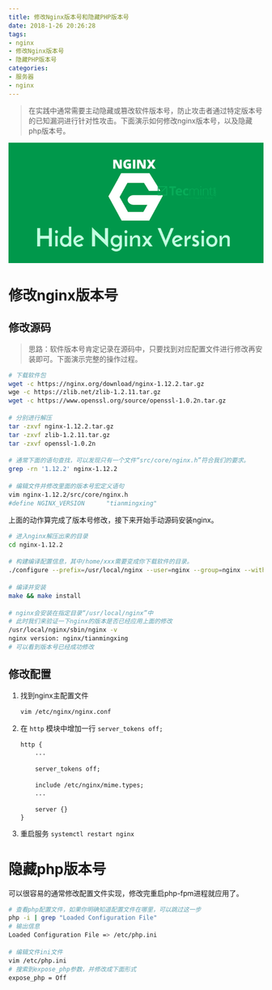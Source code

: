 ```yaml
---
title: 修改Nginx版本号和隐藏PHP版本号
date: 2018-1-26 20:26:28
tags:
- nginx
- 修改Nginx版本号
- 隐藏PHP版本号
categories:
- 服务器
- nginx
---
```


> 在实践中通常需要主动隐藏或篡改软件版本号，防止攻击者通过特定版本号的已知漏洞进行针对性攻击。下面演示如何修改nginx版本号，以及隐藏php版本号。

![](/images/Hide-Nginx-Version-Number.png)

<!-- more -->
# 修改nginx版本号

## 修改源码

> 思路：软件版本号肯定记录在源码中，只要找到对应配置文件进行修改再安装即可。下面演示完整的操作过程。

```bash
# 下载软件包
wget -c https://nginx.org/download/nginx-1.12.2.tar.gz
wge -c https://zlib.net/zlib-1.2.11.tar.gz
wget -c https://www.openssl.org/source/openssl-1.0.2n.tar.gz

# 分别进行解压
tar -zxvf nginx-1.12.2.tar.gz
tar -zxvf zlib-1.2.11.tar.gz
tar -zxvf openssl-1.0.2n

# 通常下面的语句查找，可以发现只有一个文件“src/core/nginx.h”符合我们的要求。
grep -rn '1.12.2' nginx-1.12.2

# 编辑文件并修改里面的版本号宏定义语句
vim nginx-1.12.2/src/core/nginx.h
#define NGINX_VERSION      "tianmingxing"
```

上面的动作算完成了版本号修改，接下来开始手动源码安装nginx。

```bash
# 进入nginx解压出来的目录
cd nginx-1.12.2

# 构建编译配置信息，其中/home/xxx需要变成你下载软件的目录。
./configure --prefix=/usr/local/nginx --user=nginx --group=nginx --with-http_ssl_module --with-openssl=/home/xxx/openssl-1.0.2n --without-http_gzip_module --with-zlib=/home/xxx/zlib-1.2.11

# 编译并安装
make && make install

# nginx会安装在指定目录“/usr/local/nginx”中
# 此时我们来验证一下nginx的版本是否已经应用上面的修改
/usr/local/nginx/sbin/nginx -v
nginx version: nginx/tianmingxing
# 可以看到版本号已经成功修改
```

## 修改配置

1. 找到nginx主配置文件
    ```bash
    vim /etc/nginx/nginx.conf
    ```
1. 在 `http` 模块中增加一行 `server_tokens off;`
    ```nginx
    http {
        ...
    
        server_tokens off;
    
        include /etc/nginx/mime.types;
        ...
        
        server {}
    }
    ```
1. 重启服务 `systemctl restart nginx`

# 隐藏php版本号

可以很容易的通常修改配置文件实现，修改完重启php-fpm进程就应用了。

```bash
# 查看php配置文件，如果你明确知道配置文件在哪里，可以跳过这一步
php -i | grep "Loaded Configuration File"
# 输出信息
Loaded Configuration File => /etc/php.ini

# 编辑文件ini文件
vim /etc/php.ini
# 搜索到expose_php参数，并修改成下面形式
expose_php = Off
```
